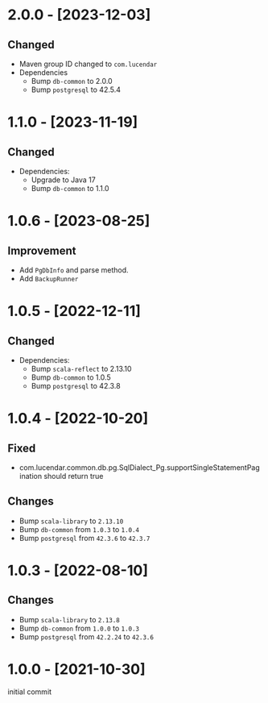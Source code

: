 # 2.0.0 - [2023-12-03]
## Changed
- Maven group ID changed to `com.lucendar`
- Dependencies
  - Bump `db-common` to 2.0.0
  - Bump `postgresql` to 42.5.4

# 1.1.0 - [2023-11-19]
## Changed
- Dependencies:
  - Upgrade to Java 17
  - Bump `db-common` to 1.1.0

# 1.0.6 - [2023-08-25]
## Improvement
- Add `PgDbInfo` and parse method.
- Add `BackupRunner`

# 1.0.5 - [2022-12-11]
## Changed
- Dependencies:
  - Bump `scala-reflect` to 2.13.10
  - Bump `db-common` to 1.0.5
  - Bump `postgresql` to 42.3.8

# 1.0.4 - [2022-10-20]
## Fixed
- com.lucendar.common.db.pg.SqlDialect_Pg.supportSingleStatementPagination should return true

## Changes
- Bump `scala-library` to `2.13.10`
- Bump `db-common` from `1.0.3` to `1.0.4`
- Bump `postgresql` from `42.3.6` to `42.3.7`


# 1.0.3 - [2022-08-10]
## Changes
- Bump `scala-library` to `2.13.8`
- Bump `db-common` from `1.0.0` to `1.0.3`
- Bump `postgresql` from `42.2.24` to `42.3.6`

# 1.0.0 - [2021-10-30]
initial commit
